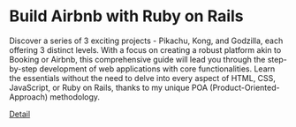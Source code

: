 # Build Airbnb with Ruby on Rails

Discover a series of 3 exciting projects - Pikachu, Kong, and Godzilla, each offering 3 distinct levels. With a focus on creating a robust platform akin to Booking or Airbnb, this comprehensive guide will lead you through the step-by-step development of web applications with core functionalities. Learn the essentials without the need to delve into every aspect of HTML, CSS, JavaScript, or Ruby on Rails, thanks to my unique POA (Product-Oriented-Approach) methodology. 

[Detail](https://eduitfree.com/courses/build-airbnb-with-ruby-on-rails)